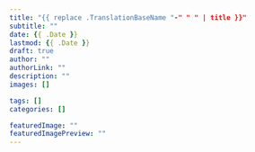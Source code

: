 ```yaml
---
title: "{{ replace .TranslationBaseName "-" " " | title }}"
subtitle: ""
date: {{ .Date }}
lastmod: {{ .Date }}
draft: true
author: ""
authorLink: ""
description: ""
images: []

tags: []
categories: []

featuredImage: ""
featuredImagePreview: ""
---
```


<!--more-->
